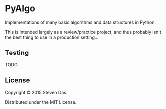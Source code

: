 # PyAlgo

Implementations of many basic algorithms and data structures in Python.

This is intended largely as a review/practice project, and thus probably isn't
the best thing to use in a production setting...

## Testing

TODO

## License

Copyright © 2015 Steven Das.

Distributed under the MIT License.
